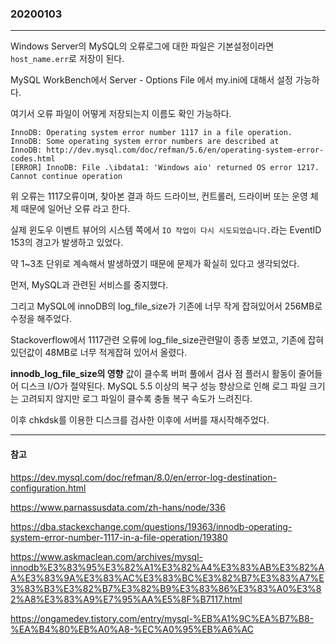 ### 20200103
---

Windows Server의 MySQL의 오류로그에 대한 파일은 기본설정이라면 `host_name.err`로 저장이 된다.

MySQL WorkBench에서 Server - Options File 에서 my.ini에 대해서 설정 가능하다.

여기서 오류 파일이 어떻게 저장되는지 이름도 확인 가능하다.

```
InnoDB: Operating system error number 1117 in a file operation.
InnoDB: Some operating system error numbers are described at
InnoDB: http://dev.mysql.com/doc/refman/5.6/en/operating-system-error-codes.html
[ERROR] InnoDB: File .\ibdata1: 'Windows aio' returned OS error 1217. Cannot continue operation
```

위 오류는 1117오류이며, 찾아본 결과 하드 드라이브, 컨트롤러, 드라이버 또는 운영 체제 때문에 일어난 오류 라고 한다.

실제 윈도우 이벤트 뷰어의 시스템 쪽에서 `IO 작업이 다시 시도되었습니다.`라는 EventID 153의 경고가 발생하고 있었다.

약 1~3초 단위로 계속해서 발생하였기 때문에 문제가 확실히 있다고 생각되었다.

먼저, MySQL과 관련된 서비스를 중지했다.

그리고 MySQL에 innoDB의 log_file_size가 기존에 너무 작게 잡혀있어서 256MB로 수정을 해주었다.

Stackoverflow에서 1117관련 오류에 log_file_size관련말이 종종 보였고, 기존에 잡혀있던값이 48MB로 너무 적게잡혀 있어서 올렸다.

**innodb_log_file_size의 영향**
값이 클수록 버퍼 풀에서 검사 점 플러시 활동이 줄어들어 디스크 I/O가 절약된다. MySQL 5.5 이상의 복구 성능 향상으로 인해 로그 파일 크기는 고려되지 않지만 로그 파일이 클수록 충돌 복구 속도가 느려진다.

이후 chkdsk를 이용한 디스크를 검사한 이후에 서버를 재시작해주었다.

---
#### 참고

https://dev.mysql.com/doc/refman/8.0/en/error-log-destination-configuration.html

https://www.parnassusdata.com/zh-hans/node/336

https://dba.stackexchange.com/questions/19363/innodb-operating-system-error-number-1117-in-a-file-operation/19380

https://www.askmaclean.com/archives/mysql-innodb%E3%83%95%E3%82%A1%E3%82%A4%E3%83%AB%E3%82%AA%E3%83%9A%E3%83%AC%E3%83%BC%E3%82%B7%E3%83%A7%E3%83%B3%E3%82%B7%E3%82%B9%E3%83%86%E3%83%A0%E3%82%A8%E3%83%A9%E7%95%AA%E5%8F%B7117.html

https://ongamedev.tistory.com/entry/mysql-%EB%A1%9C%EA%B7%B8-%EA%B4%80%EB%A0%A8-%EC%A0%95%EB%A6%AC
